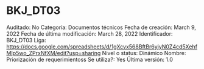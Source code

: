 # BKJ_DT03

Auditado: No
Categoría: Documentos técnicos
Fecha de creación: March 9, 2022
Fecha de última modificación: March 28, 2022
Identificador: BKJ_DT03
Liga: https://docs.google.com/spreadsheets/d/1gXcvx568BftBr6yiyN0Z4cd5XehfMIp5wo_ZPrxNfXM/edit?usp=sharing
Nivel o status: Dinámico
Nombre: Priorización de requerimientoss
Se utiliza?: Yes
Última versión: 1.0